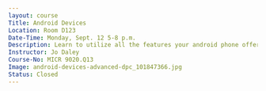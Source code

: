 ```yaml
---
layout: course
Title: Android Devices
Location: Room D123
Date-Time: Monday, Sept. 12 5-8 p.m.
Description: Learn to utilize all the features your android phone offers. Topics will be setting up your phone, features, configuring email accounts, finding and installing apps, sharing files, connecting to Wi-Fi, maximizing battery life, personalizing your device, and setting up security. This session is ideal if you own or are thinking of buying an android phone. Bring your android device, logins and passwords to class.
Instructor: Jo Daley
Course-No: MICR 9020.Q13
Image: android-devices-advanced-dpc_101847366.jpg
Status: Closed
---
```

